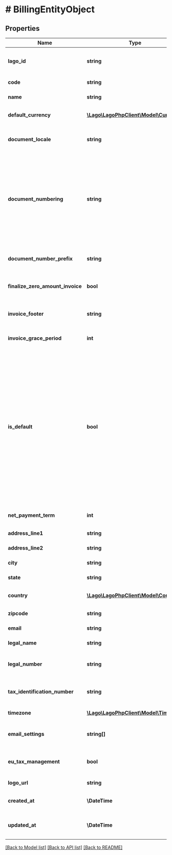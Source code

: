 # # BillingEntityObject

## Properties

Name | Type | Description | Notes
------------ | ------------- | ------------- | -------------
**lago_id** | **string** | A unique identifier for the billing entity in the Lago application |
**code** | **string** | The unique code of the billing entity |
**name** | **string** | The name of the billing entity |
**default_currency** | [**\Lago\LagoPhpClient\Model\Currency**](Currency.md) | The default currency of the billing entity |
**document_locale** | **string** | The language of the documents generated for this billing entity |
**document_numbering** | **string** | The type of document numbering for this billing entity: - &#x60;per_customer&#x60;: document numbers are unique per customer - &#x60;per_billing_entity&#x60;: document numbers are unique per billing entity |
**document_number_prefix** | **string** | The prefix used in document numbers for this billing entity | [optional]
**finalize_zero_amount_invoice** | **bool** | Whether to finalize invoices with zero amount for this billing entity |
**invoice_footer** | **string** | The footer text to be displayed on invoices for this billing entity | [optional]
**invoice_grace_period** | **int** | The grace period (in days) for invoice finalization |
**is_default** | **bool** | Whether this billing entity is the default billing entity for the organization. Default billing entity will be used as fallback in services if no billing entity is specified when billing_entity is not provided. Default billing entity is the billing entity that will be used to generate invoices if no billing entity is specified when invoice is created. is the oldest active billing entity and this flag cannot be changed | [optional]
**net_payment_term** | **int** | The net payment term (in days) for this billing entity |
**address_line1** | **string** | The first line of the billing address | [optional]
**address_line2** | **string** | The second line of the billing address | [optional]
**city** | **string** | The city of the billing address | [optional]
**state** | **string** | The state of the billing address | [optional]
**country** | [**\Lago\LagoPhpClient\Model\Country**](Country.md) | The country code of the billing address | [optional]
**zipcode** | **string** | The zipcode of the billing address | [optional]
**email** | **string** | The email address of the billing entity | [optional]
**legal_name** | **string** | The legal name of the billing entity | [optional]
**legal_number** | **string** | The legal registration number of the billing entity | [optional]
**tax_identification_number** | **string** | The tax identification number of the billing entity | [optional]
**timezone** | [**\Lago\LagoPhpClient\Model\Timezone**](Timezone.md) | The timezone of the billing entity |
**email_settings** | **string[]** | The email notification settings for this billing entity | [optional]
**eu_tax_management** | **bool** | Whether EU tax management is enabled for this billing entity | [optional]
**logo_url** | **string** | The URL of the billing entity&#39;s logo | [optional]
**created_at** | **\DateTime** | The date and time when the billing entity was created |
**updated_at** | **\DateTime** | The date and time when the billing entity was last updated |

[[Back to Model list]](../../README.md#models) [[Back to API list]](../../README.md#endpoints) [[Back to README]](../../README.md)
